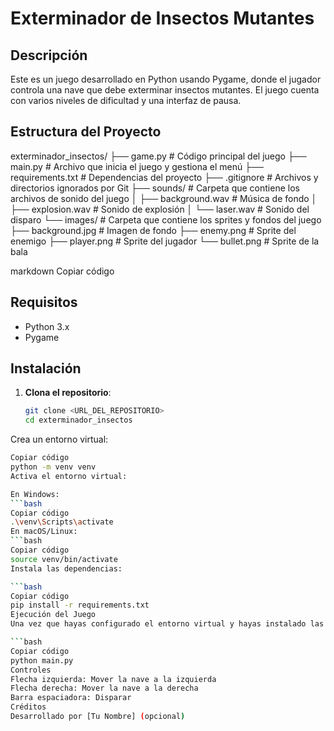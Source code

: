 # Exterminador de Insectos Mutantes

## Descripción
Este es un juego desarrollado en Python usando Pygame, donde el jugador controla una nave que debe exterminar insectos mutantes. El juego cuenta con varios niveles de dificultad y una interfaz de pausa.

## Estructura del Proyecto

exterminador_insectos/ ├── game.py # Código principal del juego ├── main.py # Archivo que inicia el juego y gestiona el menú ├── requirements.txt # Dependencias del proyecto ├── .gitignore # Archivos y directorios ignorados por Git ├── sounds/ # Carpeta que contiene los archivos de sonido del juego │ ├── background.wav # Música de fondo │ ├── explosion.wav # Sonido de explosión │ └── laser.wav # Sonido del disparo └── images/ # Carpeta que contiene los sprites y fondos del juego ├── background.jpg # Imagen de fondo ├── enemy.png # Sprite del enemigo ├── player.png # Sprite del jugador └── bullet.png # Sprite de la bala

markdown
Copiar código

## Requisitos
- Python 3.x
- Pygame

## Instalación

1. **Clona el repositorio**:
   ``````bash
   git clone <URL_DEL_REPOSITORIO>
   cd exterminador_insectos
Crea un entorno virtual:

```bash
Copiar código
python -m venv venv
Activa el entorno virtual:

En Windows:
```bash
Copiar código
.\venv\Scripts\activate
En macOS/Linux:
```bash
Copiar código
source venv/bin/activate
Instala las dependencias:

```bash
Copiar código
pip install -r requirements.txt
Ejecución del Juego
Una vez que hayas configurado el entorno virtual y hayas instalado las dependencias, puedes ejecutar el juego con el siguiente comando:

```bash
Copiar código
python main.py
Controles
Flecha izquierda: Mover la nave a la izquierda
Flecha derecha: Mover la nave a la derecha
Barra espaciadora: Disparar
Créditos
Desarrollado por [Tu Nombre] (opcional)